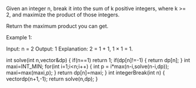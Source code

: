 Given an integer n, break it into the sum of k positive integers, where k >= 2, and maximize the product of those integers.

Return the maximum product you can get.

 

Example 1:

Input: n = 2
Output: 1
Explanation: 2 = 1 + 1, 1 × 1 = 1.


  int solve(int n,vector<int>&dp)
    {
        if(n==1)
        return 1;
        if(dp[n]!=-1)
        {
            return dp[n];
        }
        int maxi=INT_MIN;
        for(int i=1;i<n;i++)
        {
            int p = i*max(n-i,solve(n-i,dp));
            maxi=max(maxi,p);
        }
        return dp[n]=maxi;
    }
    int integerBreak(int n) 
    {
        vector<int>dp(n+1,-1);
        return solve(n,dp); 
    }